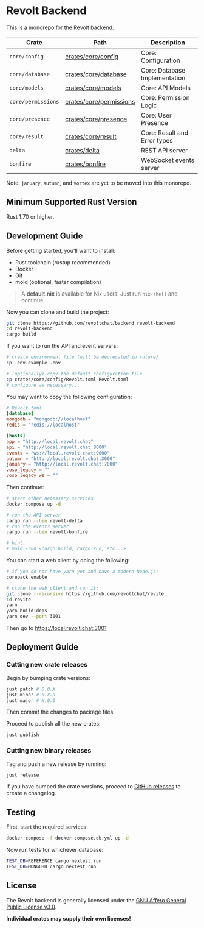 # Revolt Backend

This is a monorepo for the Revolt backend.

| Crate              | Path                                               | Description                   |
| ------------------ | -------------------------------------------------- | ----------------------------- |
| `core/config`      | [crates/core/config](crates/core/config)           | Core: Configuration           |
| `core/database`    | [crates/core/database](crates/core/database)       | Core: Database Implementation |
| `core/models`      | [crates/core/models](crates/core/models)           | Core: API Models              |
| `core/permissions` | [crates/core/permissions](crates/core/permissions) | Core: Permission Logic        |
| `core/presence`    | [crates/core/presence](crates/core/presence)       | Core: User Presence           |
| `core/result`      | [crates/core/result](crates/core/result)           | Core: Result and Error types  |
| `delta`            | [crates/delta](crates/delta)                       | REST API server               |
| `bonfire`          | [crates/bonfire](crates/bonfire)                   | WebSocket events server       |

Note: `january`, `autumn`, and `vortex` are yet to be moved into this monorepo.

## Minimum Supported Rust Version

Rust 1.70 or higher.

## Development Guide

Before getting started, you'll want to install:

- Rust toolchain (rustup recommended)
- Docker
- Git
- mold (optional, faster compilation)

> A **default.nix** is available for Nix users!
> Just run `nix-shell` and continue.

Now you can clone and build the project:

```bash
git clone https://github.com/revoltchat/backend revolt-backend
cd revolt-backend
cargo build
```

If you want to run the API and event servers:

```bash
# create environment file (will be deprecated in future)
cp .env.example .env

# (optionally) copy the default configuration file
cp crates/core/config/Revolt.toml Revolt.toml
# configure as necessary...
```

You may want to copy the following configuration:

```toml
# Revolt.toml
[database]
mongodb = "mongodb://localhost"
redis = "redis://localhost"

[hosts]
app = "http://local.revolt.chat"
api = "http://local.revolt.chat:8000"
events = "ws://local.revolt.chat:9000"
autumn = "http://local.revolt.chat:3000"
january = "http://local.revolt.chat:7000"
voso_legacy = ""
voso_legacy_ws = ""
```

Then continue:

```bash
# start other necessary services
docker compose up -d

# run the API server
cargo run --bin revolt-delta
# run the events server
cargo run --bin revolt-bonfire

# hint:
# mold -run <cargo build, cargo run, etc...>
```

You can start a web client by doing the following:

```bash
# if you do not have yarn yet and have a modern Node.js:
corepack enable

# clone the web client and run it:
git clone --recursive https://github.com/revoltchat/revite
cd revite
yarn
yarn build:deps
yarn dev --port 3001
```

Then go to https://local.revolt.chat:3001

## Deployment Guide

### Cutting new crate releases

Begin by bumping crate versions:

```bash
just patch # 0.0.X
just minor # 0.X.0
just major # X.0.0
```

Then commit the changes to package files.

Proceed to publish all the new crates:

```bash
just publish
```

### Cutting new binary releases

Tag and push a new release by running:

```bash
just release
```

If you have bumped the crate versions, proceed to [GitHub releases](https://github.com/revoltchat/backend/releases/new) to create a changelog.

## Testing

First, start the required services:

```sh
docker compose -f docker-compose.db.yml up -d
```

Now run tests for whichever database:

```sh
TEST_DB=REFERENCE cargo nextest run
TEST_DB=MONGOBD cargo nextest run
```

## License

The Revolt backend is generally licensed under the [GNU Affero General Public License v3.0](https://github.com/revoltchat/backend/blob/master/LICENSE).

**Individual crates may supply their own licenses!**
